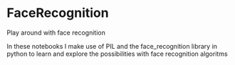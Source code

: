 # FaceRecognition
Play around with face recognition

In these notebooks I make use of PIL and the face_recognition library in python
to learn and explore the possibilities with face recognition algoritms
